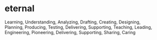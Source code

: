 # eternal

Learning, Understanding, Analyzing, Drafting, Creating, Designing, Planning, Producing, Testing, Delivering, Supporting, Teaching, Leading, Engineering, Pioneering, Delivering, Supporting, Sharing, Caring
